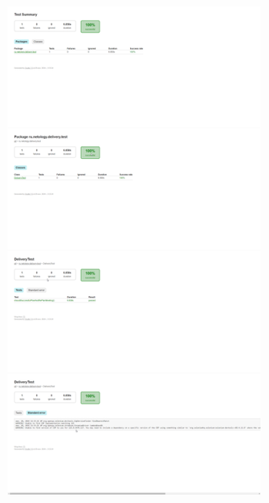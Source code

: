 ![Иллюстрация к проекту1](https://github.com/NellyShi/qaa-hw4.1_1/blob/master/allure_report_1.png)
![Иллюстрация к проекту2](https://github.com/NellyShi/qaa-hw4.1_1/blob/master/allure_report_2.png)
![Иллюстрация к проекту3](https://github.com/NellyShi/qaa-hw4.1_1/blob/master/allure_report_3.png)
![Иллюстрация к проекту4](https://github.com/NellyShi/qaa-hw4.1_1/blob/master/allure_report_4.png)
